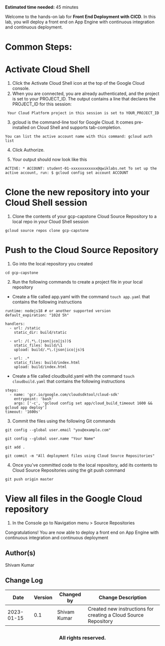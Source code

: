 **Estimated time needed:** 45 minutes

Welcome to the hands-on lab for **Front End Deployment with CICD**. In this lab, you will deploy a front end on App Engine with continuous integration and continuous deployment.

# Common Steps:

# Activate Cloud Shell

1. Click the Activate Cloud Shell icon at the top of the Google Cloud console.
2. When you are connected, you are already authenticated, and the project is set to your PROJECT_ID. The output contains a line that declares the PROJECT_ID for this session:

` 
Your Cloud Platform project in this session is set to YOUR_PROJECT_ID
`

3. gcloud is the command-line tool for Google Cloud. It comes pre-installed on Cloud Shell and supports tab-completion.

`
You can list the active account name with this command:
gcloud auth list
`

4. Click Authorize.

5. Your output should now look like this

`
ACTIVE: *
ACCOUNT: student-01-xxxxxxxxxxxx@qwiklabs.net
To set up the active account, run:
    $ gcloud config set account ACCOUNT
`

# Clone the new repository into your Cloud Shell session

1. Clone the contents of your gcp-capstone Cloud Source Repository to a local repo in your Cloud Shell session

`
gcloud source repos clone gcp-capstone
`
# Push to the Cloud Source Repository

1. Go into the local repository you created

`
cd gcp-capstone
`

2. Run the following commands to create a project file in your local repository

- Create a file called app.yaml with the command ` touch app.yaml ` that contains the following instructions
 
```
runtime: nodejs18 # or another supported version
default_expiration: "102d 5h"

handlers:
  - url: /static
    static_dir: build/static

  - url: /(.*\.(json|ico|js))$
    static_files: build/\1
    upload: build/.*\.(json|ico|js)$

  - url: .*
    static_files: build/index.html
    upload: build/index.html
```
- Create a file called cloudbuild.yaml with the command ` touch cloudbuild.yaml ` that contains the following instructions

```
steps:
  - name: 'gcr.io/google.com/cloudsdktool/cloud-sdk'
    entrypoint: 'bash'
    args: ['-c', 'gcloud config set app/cloud_build_timeout 1600 && gcloud app deploy']
timeout: '1600s'
```

3. Commit the files using the following Git commands

`
git config --global user.email "you@example.com"
`

`
git config --global user.name "Your Name"
`

`
git add .
`

`
git commit -m "All deployment files using Cloud Source Repositories"
`

4. Once you've committed code to the local repository, add its contents to Cloud Source Repositories using the git push command

`
git push origin master
`

# View all files in the Google Cloud repository

1. In the Console go to Navigation menu > Source Repositories


Congratulations! You are now able to deploy a front end on App Engine with continuous integration and continuous deployment

## Author(s)
Shivam Kumar


## Change Log
| Date | Version | Changed by | Change Description |
|------|--------|--------|---------|
| 2023-01-15 | 0.1 | Shivam Kumar | Created new instructions for creating a Cloud Source Repository|


## <h3 align="center"> All rights reserved. <h3/>


